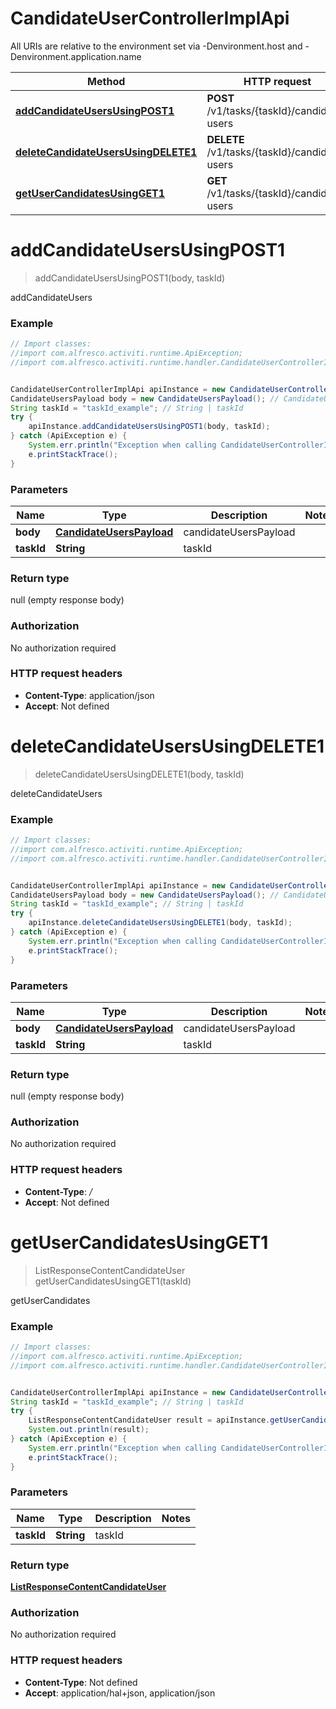 # CandidateUserControllerImplApi

All URIs are relative to the environment set via -Denvironment.host and -Denvironment.application.name

Method | HTTP request | Description
------------- | ------------- | -------------
[**addCandidateUsersUsingPOST1**](CandidateUserControllerImplApi.md#addCandidateUsersUsingPOST1) | **POST** /v1/tasks/{taskId}/candidate-users | addCandidateUsers
[**deleteCandidateUsersUsingDELETE1**](CandidateUserControllerImplApi.md#deleteCandidateUsersUsingDELETE1) | **DELETE** /v1/tasks/{taskId}/candidate-users | deleteCandidateUsers
[**getUserCandidatesUsingGET1**](CandidateUserControllerImplApi.md#getUserCandidatesUsingGET1) | **GET** /v1/tasks/{taskId}/candidate-users | getUserCandidates

<a name="addCandidateUsersUsingPOST1"></a>
# **addCandidateUsersUsingPOST1**
> addCandidateUsersUsingPOST1(body, taskId)

addCandidateUsers

### Example
```java
// Import classes:
//import com.alfresco.activiti.runtime.ApiException;
//import com.alfresco.activiti.runtime.handler.CandidateUserControllerImplApi;


CandidateUserControllerImplApi apiInstance = new CandidateUserControllerImplApi();
CandidateUsersPayload body = new CandidateUsersPayload(); // CandidateUsersPayload | candidateUsersPayload
String taskId = "taskId_example"; // String | taskId
try {
    apiInstance.addCandidateUsersUsingPOST1(body, taskId);
} catch (ApiException e) {
    System.err.println("Exception when calling CandidateUserControllerImplApi#addCandidateUsersUsingPOST1");
    e.printStackTrace();
}
```

### Parameters

Name | Type | Description  | Notes
------------- | ------------- | ------------- | -------------
 **body** | [**CandidateUsersPayload**](CandidateUsersPayload.md)| candidateUsersPayload |
 **taskId** | **String**| taskId |

### Return type

null (empty response body)

### Authorization

No authorization required

### HTTP request headers

 - **Content-Type**: application/json
 - **Accept**: Not defined

<a name="deleteCandidateUsersUsingDELETE1"></a>
# **deleteCandidateUsersUsingDELETE1**
> deleteCandidateUsersUsingDELETE1(body, taskId)

deleteCandidateUsers

### Example
```java
// Import classes:
//import com.alfresco.activiti.runtime.ApiException;
//import com.alfresco.activiti.runtime.handler.CandidateUserControllerImplApi;


CandidateUserControllerImplApi apiInstance = new CandidateUserControllerImplApi();
CandidateUsersPayload body = new CandidateUsersPayload(); // CandidateUsersPayload | candidateUsersPayload
String taskId = "taskId_example"; // String | taskId
try {
    apiInstance.deleteCandidateUsersUsingDELETE1(body, taskId);
} catch (ApiException e) {
    System.err.println("Exception when calling CandidateUserControllerImplApi#deleteCandidateUsersUsingDELETE1");
    e.printStackTrace();
}
```

### Parameters

Name | Type | Description  | Notes
------------- | ------------- | ------------- | -------------
 **body** | [**CandidateUsersPayload**](CandidateUsersPayload.md)| candidateUsersPayload |
 **taskId** | **String**| taskId |

### Return type

null (empty response body)

### Authorization

No authorization required

### HTTP request headers

 - **Content-Type**: */*
 - **Accept**: Not defined

<a name="getUserCandidatesUsingGET1"></a>
# **getUserCandidatesUsingGET1**
> ListResponseContentCandidateUser getUserCandidatesUsingGET1(taskId)

getUserCandidates

### Example
```java
// Import classes:
//import com.alfresco.activiti.runtime.ApiException;
//import com.alfresco.activiti.runtime.handler.CandidateUserControllerImplApi;


CandidateUserControllerImplApi apiInstance = new CandidateUserControllerImplApi();
String taskId = "taskId_example"; // String | taskId
try {
    ListResponseContentCandidateUser result = apiInstance.getUserCandidatesUsingGET1(taskId);
    System.out.println(result);
} catch (ApiException e) {
    System.err.println("Exception when calling CandidateUserControllerImplApi#getUserCandidatesUsingGET1");
    e.printStackTrace();
}
```

### Parameters

Name | Type | Description  | Notes
------------- | ------------- | ------------- | -------------
 **taskId** | **String**| taskId |

### Return type

[**ListResponseContentCandidateUser**](ListResponseContentCandidateUser.md)

### Authorization

No authorization required

### HTTP request headers

 - **Content-Type**: Not defined
 - **Accept**: application/hal+json, application/json

